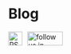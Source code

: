 # Blog

<div style="display: flex; gap: 10px; margin-bottom: 2rem; align-items: center;">
    <a href="/feed_rss_created.xml" target="_blank">
        <img src="https://www.mozilla.org/media/img/trademarks/feed-icon-28x28.png" alt="RSS Feed" style="width: 28px; height: 28px;">
    </a>
<a href='https://feedly.com/i/subscription/feed%2Fhttps%3A%2F%2Felroy.bot%2Ffeed_rss_created.xml'  target='blank'><img id='feedlyFollow' src='https://s1.feedly.com/legacy/feedly-follow-rectangle-volume-medium_2x.png' alt='follow us in feedly' width='71' height='28'></a>
</div>
